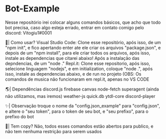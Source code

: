 # Bot-Example
Nesse repositório irei colocar alguns comandos básicos, que acho que todo bot precisa, caso algo esteja errado, entrar em contato comigo pelo discord: Vitogiu1#0001

👀| Como usar?
Visual Studio Code: Clone esse repositório, após isso, de um "npm init", e fico apertando enter ate ele criar os arquivos "package.json", e depois de um "npm install", para ele criar todos os arquivos, após isso, instale as dependencias que citarei abaixo! Após a instalação das depndencias, de um "node ." 
Repl.it: Clone esse repositorio, após isso, selecione linguagem "nodejs", e em initialization, coloque "node .", após isso, instale as dependencias abaixo, e de run no projeto (OBS: Os comandos de musica não funcionaram em repl.it, apenas no VS CODE

🌎| Dependências
discord.js
firebase
canvas
node-fetch
superagent (ainda não utilizamos, mas iremos)
weather-js
quick.db
ytdl-core
discord-player

✨| Observação
troque o nome da "config.json_example" para "config.json", e altere o "seu token", para o token de seu bot, e "seu prefixo", para o prefixo do bot

🎉| Tem copy?
Não, todos esses comandos estão abertos para publico, e não tem nenhuma restrição para serem usados
